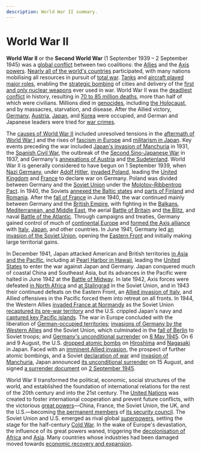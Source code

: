 ```yaml
---
description: World War II summary.
---
```


# World War II

**World War II** or the **Second World War** (1 September 1939 – 2 September 1945) was a [global conflict](https://en.wikipedia.org/wiki/World_war) between two coalitions: the [Allies](https://en.wikipedia.org/wiki/Allies_of_World_War_II) and the [Axis powers](https://en.wikipedia.org/wiki/Axis_powers). [Nearly all of the world's countries](https://en.wikipedia.org/wiki/World_War_II_by_country) participated, with many nations mobilising all resources in pursuit of [total war](https://en.wikipedia.org/wiki/Total_war). [Tanks](https://en.wikipedia.org/wiki/Tanks_in_World_War_II) and [aircraft played major roles](https://en.wikipedia.org/wiki/Air_warfare_of_World_War_II), enabling the [strategic bombing](https://en.wikipedia.org/wiki/Strategic_bombing) of cities and delivery of the [first and only nuclear weapons](https://en.wikipedia.org/wiki/Atomic_bombings_of_Hiroshima_and_Nagasaki) ever used in war. World War II was the [deadliest conflict](https://en.wikipedia.org/wiki/List_of_wars_by_death_toll) in history, resulting in [70 to 85 million deaths](https://en.wikipedia.org/wiki/World_War_II_casualties), more than half of which were civilians. Millions died in [genocides](https://en.wikipedia.org/wiki/Genocides), including [the Holocaust](https://en.wikipedia.org/wiki/The_Holocaust), and by massacres, starvation, and disease. After the Allied victory, [Germany](https://en.wikipedia.org/wiki/Allied-occupied_Germany), [Austria](https://en.wikipedia.org/wiki/Allied-occupied_Austria), [Japan](https://en.wikipedia.org/wiki/Occupation_of_Japan), and [Korea](https://en.wikipedia.org/wiki/Division_of_Korea#Post%E2%80%93World_War_II) were occupied, and German and Japanese leaders were tried for [war crimes](https://en.wikipedia.org/wiki/War_crime).

The [causes of World War II](https://en.wikipedia.org/wiki/Causes_of_World_War_II) included unresolved tensions in the [aftermath of World War I](https://en.wikipedia.org/wiki/Aftermath_of_World_War_I) and the rises of [fascism in Europe](https://en.wikipedia.org/wiki/Fascism_in_Europe) and [militarism in Japan](https://en.wikipedia.org/wiki/Japanese_militarism). Key events preceding the war included [Japan's invasion of Manchuria](https://en.wikipedia.org/wiki/Japanese_invasion_of_Manchuria) in 1931, the [Spanish Civil War](https://en.wikipedia.org/wiki/Spanish_Civil_War), the outbreak of the [Second Sino-Japanese War](https://en.wikipedia.org/wiki/Second_Sino-Japanese_War) in 1937, and Germany's [annexations of Austria](https://en.wikipedia.org/wiki/Anschluss) and [the Sudetenland](https://en.wikipedia.org/wiki/Munich_Agreement). World War II is generally considered to have begun on 1 September 1939, when [Nazi Germany](https://en.wikipedia.org/wiki/Nazi_Germany), under [Adolf Hitler](https://en.wikipedia.org/wiki/Adolf_Hitler), [invaded Poland](https://en.wikipedia.org/wiki/Invasion_of_Poland), leading the [United Kingdom](https://en.wikipedia.org/wiki/United_Kingdom_declaration_of_war_on_Germany_(1939)) and [France](https://en.wikipedia.org/wiki/French_declaration_of_war_on_Germany_(1939)) to declare war on Germany. Poland was divided between Germany and the [Soviet Union](https://en.wikipedia.org/wiki/Soviet_Union) under the [Molotov–Ribbentrop Pact](https://en.wikipedia.org/wiki/Molotov%E2%80%93Ribbentrop_Pact). In 1940, the Soviets [annexed the Baltic states](https://en.wikipedia.org/wiki/Occupation_of_the_Baltic_states) and [parts of Finland](https://en.wikipedia.org/wiki/Winter_War) and [Romania](https://en.wikipedia.org/wiki/Soviet_occupation_of_Bessarabia_and_Northern_Bukovina). After the [fall of France](https://en.wikipedia.org/wiki/Battle_of_France) in June 1940, the war continued mainly between Germany and the [British Empire](https://en.wikipedia.org/wiki/British_Empire), with fighting in the [Balkans](https://en.wikipedia.org/wiki/Balkans_campaign_(World_War_II)), [Mediterranean, and Middle East](https://en.wikipedia.org/wiki/Mediterranean_and_Middle_East_theatre_of_World_War_II), the aerial [Battle of Britain](https://en.wikipedia.org/wiki/Battle_of_Britain) and [the Blitz](https://en.wikipedia.org/wiki/The_Blitz), and naval [Battle of the Atlantic](https://en.wikipedia.org/wiki/Battle_of_the_Atlantic). Through campaigns and treaties, Germany gained control of much of [continental Europe](https://en.wikipedia.org/wiki/Continental_Europe) and [formed the Axis alliance](https://en.wikipedia.org/wiki/Tripartite_Pact) with [Italy](https://en.wikipedia.org/wiki/Fascist_Italy_(1922%E2%80%931943)), [Japan](https://en.wikipedia.org/wiki/Empire_of_Japan), and other countries. In June 1941, Germany led [an invasion of the Soviet Union](https://en.wikipedia.org/wiki/Operation_Barbarossa), opening the [Eastern Front](https://en.wikipedia.org/wiki/Eastern_Front_(World_War_II)) and initially making large territorial gains.

In December 1941, Japan attacked American and British territories [in Asia and the Pacific](https://en.wikipedia.org/wiki/Pacific_War#Japanese_offensives,_1941%E2%80%9342), including at [Pearl Harbor in Hawaii](https://en.wikipedia.org/wiki/Attack_on_Pearl_Harbor), leading the [United States](https://en.wikipedia.org/wiki/United_States) to enter the war against Japan and Germany. Japan conquered much of coastal China and Southeast Asia, but its advances in the Pacific were halted in June 1942 at the [Battle of Midway](https://en.wikipedia.org/wiki/Battle_of_Midway). In late 1942, Axis forces were defeated [in North Africa](https://en.wikipedia.org/wiki/North_African_campaign) and [at Stalingrad](https://en.wikipedia.org/wiki/Battle_of_Stalingrad) in the Soviet Union, and in 1943 their continued defeats on the Eastern Front, an [Allied invasion of Italy](https://en.wikipedia.org/wiki/Allied_invasion_of_Italy), and Allied offensives in the Pacific forced them into retreat on all fronts. In 1944, the Western Allies [invaded France at Normandy](https://en.wikipedia.org/wiki/Normandy_landings) as the Soviet Union [recaptured its pre-war territory](https://en.wikipedia.org/wiki/Stalin%27s_ten_blows) and the U.S. crippled Japan's navy and [captured key Pacific islands](https://en.wikipedia.org/wiki/Leapfrogging_(strategy)). The war in Europe concluded with the liberation of [German-occupied territories](https://en.wikipedia.org/wiki/German-occupied_Europe); [invasions of Germany by the Western Allies](https://en.wikipedia.org/wiki/Western_Allied_invasion_of_Germany) and the Soviet Union, which culminated in the [fall of Berlin](https://en.wikipedia.org/wiki/Battle_of_Berlin) to Soviet troops; and [Germany's unconditional surrender](https://en.wikipedia.org/wiki/German_Instrument_of_Surrender) on [8 May 1945](https://en.wikipedia.org/wiki/Victory_in_Europe_Day). On 6 and 9 August, the U.S. [dropped atomic bombs](https://en.wikipedia.org/wiki/Atomic_bombings_of_Hiroshima_and_Nagasaki) on [Hiroshima](https://en.wikipedia.org/wiki/Hiroshima) and [Nagasaki](https://en.wikipedia.org/wiki/Nagasaki) in Japan. Faced with an [imminent Allied invasion](https://en.wikipedia.org/wiki/Operation_Downfall), the prospect of further atomic bombings, and a Soviet [declaration of war](https://en.wikipedia.org/wiki/Soviet%E2%80%93Japanese_War) and [invasion of Manchuria](https://en.wikipedia.org/wiki/Soviet_invasion_of_Manchuria), Japan announced [its unconditional surrender](https://en.wikipedia.org/wiki/Surrender_of_Japan) on 15 August, and signed [a surrender document](https://en.wikipedia.org/wiki/Japanese_Instrument_of_Surrender) on [2 September 1945](https://en.wikipedia.org/wiki/Victory_over_Japan_Day).

World War II transformed the political, economic, social structures of the world, and established the foundation of international relations for the rest of the 20th century and into the 21st century. The [United Nations](https://en.wikipedia.org/wiki/United_Nations) was created to foster international cooperation and prevent future conflicts, with the victorious [great powers](https://en.wikipedia.org/wiki/Great_power)—China, France, the Soviet Union, the UK, and the U.S.—becoming [the permanent members](https://en.wikipedia.org/wiki/Permanent_members_of_the_United_Nations_Security_Council) of [its security council](https://en.wikipedia.org/wiki/United_Nations_Security_Council). The Soviet Union and U.S. emerged as rival global [superpowers](https://en.wikipedia.org/wiki/Superpower), setting the stage for the half-century [Cold War](https://en.wikipedia.org/wiki/Cold_War). In the wake of Europe's devastation, the influence of its great powers waned, triggering the [decolonisation of Africa](https://en.wikipedia.org/wiki/Decolonisation_of_Africa) and [Asia](https://en.wikipedia.org/wiki/Decolonisation_of_Asia). Many countries whose industries had been damaged moved towards [economic recovery and expansion](https://en.wikipedia.org/wiki/Post%E2%80%93World_War_II_economic_expansion).
